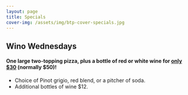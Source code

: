 ```yaml
---
layout: page
title: Specials
cover-img: /assets/img/btp-cover-specials.jpg
---
```


## Wino Wednesdays

#### One large two-topping pizza, plus a bottle of red or white wine for <u>only $30</u> (normally $50)!

<ul>
  <li>Choice of Pinot grigio, red blend, or a pitcher of soda.</li>
  <li>Additional bottles of wine $12.</li>
</ul>
